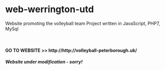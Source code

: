 # web-werrington-utd
Website promoting the volleyball team
Project written in JavaScript, PHP7, MySql

<br>
<h4>GO TO WEBSITE >>   http://http://volleyball-peterborough.uk/</h4>
<h5><b>Website under modification - sorry!</b></h5>
